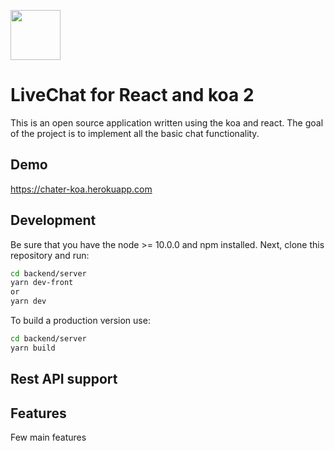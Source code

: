 <p>
  <img src="https://chater-koa.herokuapp.com/img/logo.svg" width="80"/>
  <h1>LiveChat for React and koa 2</h1>
</p>

This is an open source application written using the koa and react. The goal of the project is to implement all the basic chat functionality.

## Demo
https://chater-koa.herokuapp.com

## Development

Be sure that you have the node >= 10.0.0 and npm installed. Next, clone this repository and run:

```bash
cd backend/server
yarn dev-front 
or 
yarn dev
```

To build a production version use:

```bash
cd backend/server
yarn build
```

## Rest API support

## Features

Few main features
